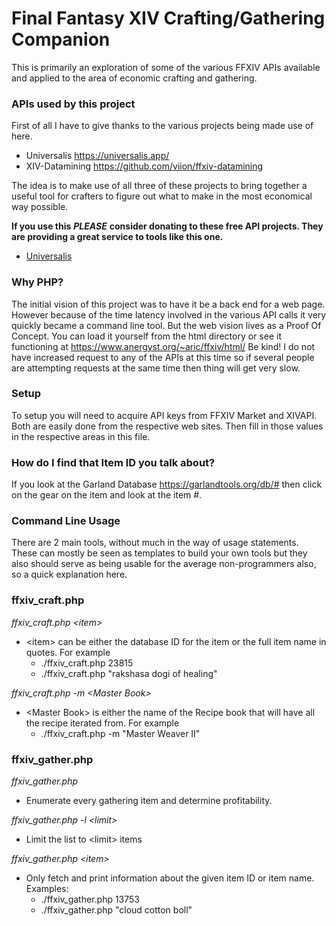 # Final Fantasy XIV Crafting/Gathering Companion

This is primarily an exploration of some of the various FFXIV APIs available and applied to the area of economic crafting and gathering. 

### APIs used by this project
First of all I have to give thanks to the various projects being made use of here.

* Universalis <https://universalis.app/>
* XIV-Datamining <https://github.com/viion/ffxiv-datamining>

The idea is to make use of all three of these projects to bring together a useful tool for crafters to figure out what to make in the most economical way possible.

**If you use this** ***PLEASE*** **consider donating to these free API projects. They are providing a great service to tools like this one.**
* [Universalis](https://www.patreon.com/universalis)

### Why PHP?
The initial vision of this project was to have it be a back end for a web page. However because of the time latency involved in the various API calls it very quickly became a command line tool. But the web vision lives as a Proof Of Concept. You can load it yourself from the html directory or see it functioning at <https://www.anergyst.org/~aric/ffxiv/html/> Be kind! I do not have increased request to any of the APIs at this time so if several people are attempting requests at the same time then thing will get very slow.

### Setup
To setup you will need to acquire API keys from FFXIV Market and XIVAPI. Both are easily done from the respective web sites. Then fill in those values in the respective areas in this file.

### How do I find that Item ID you talk about?

If you look at the Garland Database <https://garlandtools.org/db/#> then click on the gear on the item and look at the item #.

### Command Line Usage

There are 2 main tools, without much in the way of usage statements. These can mostly be seen as templates to build your own tools but they also should serve as being usable for the average non-programmers also, so a quick explanation here.

### ffxiv_craft.php

*ffxiv_craft.php \<item\>*

- \<item\> can be either the database ID for the item or the full item name in quotes.  For example 
	- ./ffxiv_craft.php 23815
	- ./ffxiv_craft.php "rakshasa dogi of healing"

*ffxiv_craft.php -m \<Master Book\>*

- \<Master Book\> is either the name of the Recipe book that will have all the recipe iterated from.  For example
	- ./ffxiv_craft.php -m "Master Weaver II"

	
### ffxiv_gather.php

*ffxiv_gather.php*

- Enumerate every gathering item and determine profitability.

*ffxiv_gather.php -l \<limit\>*

- Limit the list to \<limit\> items 

*ffxiv_gather.php \<item\>*

- Only fetch and print information about the given item ID or item name. Examples:
	- ./ffxiv_gather.php 13753
	- ./ffxiv_gather.php "cloud cotton boll"

